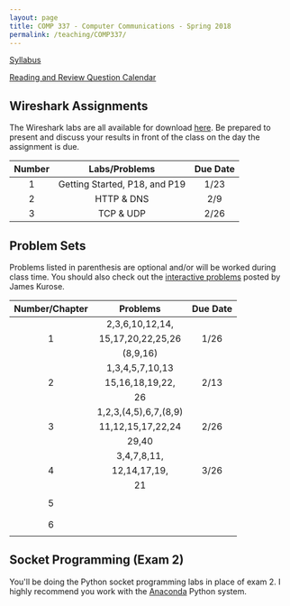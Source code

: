 ```yaml
---
layout: page
title: COMP 337 - Computer Communications - Spring 2018
permalink: /teaching/COMP337/
---
```



[Syllabus](/teaching/COMP337/comp337-syllabus.pdf)  

[Reading and Review Question Calendar](/teaching/COMP337/comp337-RandRCalendar.pdf)   

## Wireshark Assignments

The Wireshark labs are all available for download [here](http://www-net.cs.umass.edu/wireshark-labs/).  Be prepared to present and discuss your results in front of the class on the day the assignment is due.

| Number         | Labs/Problems     | Due Date |
|:--------------:|:-----------------:|:--------:|
|   1            |  Getting Started, P18, and P19 |  1/23      |  
|   2            | HTTP & DNS       |  2/9     |  
|   3            |  TCP & UDP       |  2/26    |  


## Problem Sets

Problems listed in parenthesis are optional and/or will be worked during class time. You should also check out the [interactive problems](http://www-net.cs.umass.edu/kurose_ross/interactive/)  posted by James Kurose.

| Number/Chapter | Problems          | Due Date |
|:--------------:|:-----------------:|:--------:|
|                | 2,3,6,10,12,14,   |          |
|     1          | 15,17,20,22,25,26 |   1/26   |
|                | (8,9,16)          |          |
|                | 1,3,4,5,7,10,13   |          |
|     2          | 15,16,18,19,22,   |   2/13   |
|                | 26                |          |
|                | 1,2,3,(4,5),6,7,(8,9)|       |
|     3          | 11,12,15,17,22,24|   2/26    |
|                | 29,40            |           |  
|                | 3,4,7,8,11,      |           |  
|     4          | 12,14,17,19,     |   3/26    |  
|                | 21               |           |  
|                |                  |           |  
|     5          |                  |           |  
|                |                  |           |  
|                |                  |           |  
|     6          |                  |           |  
|                |                  |           |  




## Socket Programming (Exam 2)

You'll be doing the Python socket programming labs in place of exam 2. I highly recommend you work with the [Anaconda](https://www.anaconda.com/download/) Python system.
